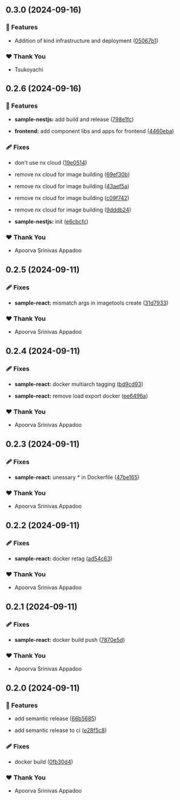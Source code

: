 ## 0.3.0 (2024-09-16)


### 🚀 Features

- Addition of kind infrastructure and deployment ([05067b1](https://github.com/StartUpNationLabs/spos/commit/05067b1))


### ❤️  Thank You

- Tsukoyachi

## 0.2.6 (2024-09-16)


### 🚀 Features

- **sample-nestjs:** add build and release ([798e1fc](https://github.com/StartUpNationLabs/spos/commit/798e1fc))

- **frontend:** add component libs and apps for frontend ([4460eba](https://github.com/StartUpNationLabs/spos/commit/4460eba))


### 🩹 Fixes

- don't use nx cloud ([19e0514](https://github.com/StartUpNationLabs/spos/commit/19e0514))

- remove nx cloud for image building ([69ef30b](https://github.com/StartUpNationLabs/spos/commit/69ef30b))

- remove nx cloud for image building ([43aef5a](https://github.com/StartUpNationLabs/spos/commit/43aef5a))

- remove nx cloud for image building ([c09f742](https://github.com/StartUpNationLabs/spos/commit/c09f742))

- remove nx cloud for image building ([9dddb24](https://github.com/StartUpNationLabs/spos/commit/9dddb24))

- **sample-nestjs:** init ([e6cbcfc](https://github.com/StartUpNationLabs/spos/commit/e6cbcfc))


### ❤️  Thank You

- Apoorva Srinivas Appadoo

## 0.2.5 (2024-09-11)


### 🩹 Fixes

- **sample-react:** mismatch args in imagetools create ([31d7933](https://github.com/StartUpNationLabs/spos/commit/31d7933))


### ❤️  Thank You

- Apoorva Srinivas Appadoo

## 0.2.4 (2024-09-11)


### 🩹 Fixes

- **sample-react:** docker multiarch tagging ([bd9cd93](https://github.com/StartUpNationLabs/spos/commit/bd9cd93))

- **sample-react:** remove load export docker ([ee6496a](https://github.com/StartUpNationLabs/spos/commit/ee6496a))


### ❤️  Thank You

- Apoorva Srinivas Appadoo

## 0.2.3 (2024-09-11)


### 🩹 Fixes

- **sample-react:** unessary * in Dockerfile ([47be165](https://github.com/StartUpNationLabs/spos/commit/47be165))


### ❤️  Thank You

- Apoorva Srinivas Appadoo

## 0.2.2 (2024-09-11)


### 🩹 Fixes

- **sample-react:** docker retag ([ad54c63](https://github.com/StartUpNationLabs/spos/commit/ad54c63))


### ❤️  Thank You

- Apoorva Srinivas Appadoo

## 0.2.1 (2024-09-11)


### 🩹 Fixes

- **sample-react:** docker build push ([7870e5d](https://github.com/StartUpNationLabs/spos/commit/7870e5d))


### ❤️  Thank You

- Apoorva Srinivas Appadoo

## 0.2.0 (2024-09-11)


### 🚀 Features

- add semantic release ([66b5685](https://github.com/StartUpNationLabs/spos/commit/66b5685))

- add semantic release to ci ([e28f5c8](https://github.com/StartUpNationLabs/spos/commit/e28f5c8))


### 🩹 Fixes

- docker build ([0fb30d4](https://github.com/StartUpNationLabs/spos/commit/0fb30d4))


### ❤️  Thank You

- Apoorva Srinivas Appadoo